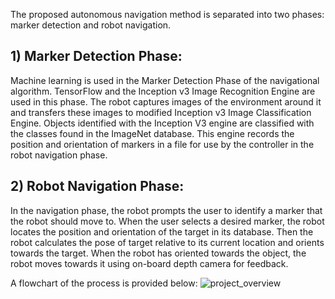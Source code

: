 The proposed autonomous navigation method is separated into two phases: marker detection and robot navigation. 
## 1) Marker Detection Phase: 
Machine learning is used in the Marker Detection Phase of the navigational algorithm. TensorFlow and the Inception v3 Image Recognition Engine
are used in this phase. The robot captures images of the environment around it and transfers these images to modified Inception v3 Image Classification Engine. Objects identified
with the Inception V3 engine are classified with the classes found in the ImageNet database. This engine records the position and orientation of markers in a file for use by the
controller in the robot navigation phase. 
## 2) Robot Navigation Phase: 
In the navigation phase, the robot prompts the user to identify a marker that the robot should move to. When the user selects a desired marker, the
robot locates the position and orientation of the target in its database. Then the robot calculates the pose of target relative to its current location and orients towards the target. When the
robot has oriented towards the object, the robot moves towards it using on-board depth camera for feedback. 

A flowchart of the process is provided below:
![project_overview](Images/project_overview.png)
